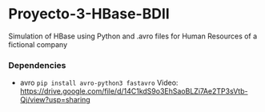 # Proyecto-3-HBase-BDII
 Simulation of HBase using Python and .avro files for Human Resources of a fictional company

### Dependencies 
- avro
```pip install avro-python3 fastavro```
Video: https://drive.google.com/file/d/14C1kdS9o3EhSaoBLZi7Ae2TP3sVtb-Qj/view?usp=sharing
